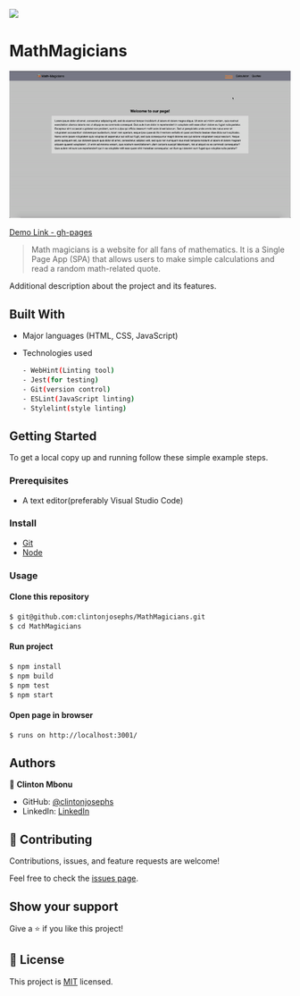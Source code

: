 ![](https://img.shields.io/badge/MathMagicians-yellow)

# MathMagicians

![screenshot](./src/images/calculator.gif)

[Demo Link - gh-pages](https://clintonjosephs.github.io/MathMagicians)

> Math magicians is a website for all fans of mathematics. It is a Single Page App (SPA) that allows users to make simple calculations and read a random math-related quote.


Additional description about the project and its features.

## Built With

- Major languages (HTML, CSS, JavaScript)

- Technologies used 
  
  ``` bash
  - WebHint(Linting tool)
  - Jest(for testing)
  - Git(version control)
  - ESLint(JavaScript linting)
  - Stylelint(style linting)
  ```


## Getting Started

To get a local copy up and running follow these simple example steps.

### Prerequisites
 - A text editor(preferably Visual Studio Code)

### Install
  -  [Git](https://git-scm.com/downloads)
  -  [Node](https://nodejs.org/en/download/)
### Usage
#### Clone this repository

```bash
$ git@github.com:clintonjosephs/MathMagicians.git
$ cd MathMagicians
```
#### Run project

```bash
$ npm install
$ npm build
$ npm test
$ npm start
```

#### Open page in browser
```bash
$ runs on http://localhost:3001/
```

## Authors

👤 **Clinton Mbonu**

- GitHub: [@clintonjosephs](https://github.com/clintonjosephs)
- LinkedIn: [LinkedIn](https://linkedin.com/in/clinton-mbonu)

## 🤝 Contributing

Contributions, issues, and feature requests are welcome!

Feel free to check the [issues page](https://github.com/clintonjosephs/MathMagicians/issues).

## Show your support

Give a ⭐️ if you like this project!

## 📝 License

This project is [MIT](https://opensource.org/licenses/MIT) licensed.